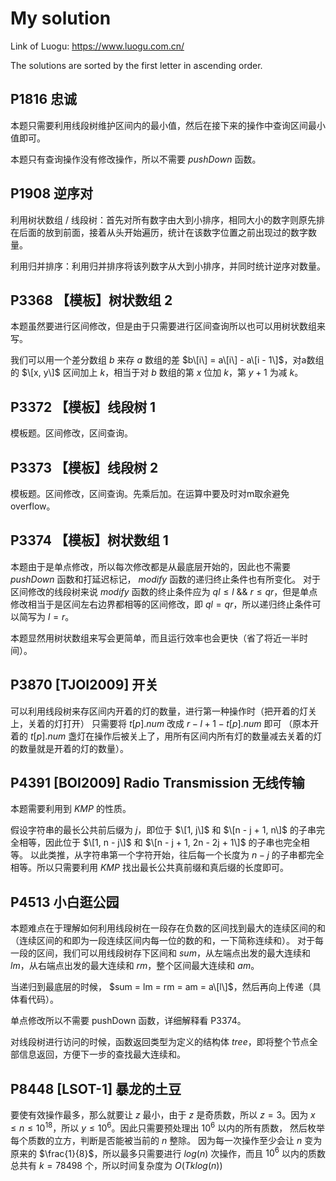 # My solution

Link of Luogu: https://www.luogu.com.cn/

The solutions are sorted by the first letter in ascending order.

## P1816 忠诚
本题只需要利用线段树维护区间内的最小值，然后在接下来的操作中查询区间最小值即可。

本题只有查询操作没有修改操作，所以不需要 $pushDown$ 函数。

## P1908 逆序对
利用树状数组 / 线段树：首先对所有数字由大到小排序，相同大小的数字则原先排在后面的放到前面，接着从头开始遍历，统计在该数字位置之前出现过的数字数量。

利用归并排序：利用归并排序将该列数字从大到小排序，并同时统计逆序对数量。

## P3368 【模板】树状数组 2
本题虽然要进行区间修改，但是由于只需要进行区间查询所以也可以用树状数组来写。

我们可以用一个差分数组 $b$ 来存 $a$ 数组的差 $b\[i\] = a\[i\] - a\[i - 1\]$，对a数组的 $\[x, y\]$ 区间加上 $k$，相当于对 $b$ 数组的第 $x$ 位加 $k$，第 $y + 1$ 为减 $k$。

## P3372 【模板】线段树 1
模板题。区间修改，区间查询。

## P3373 【模板】线段树 2
模板题。区间修改，区间查询。先乘后加。在运算中要及时对m取余避免overflow。

## P3374 【模板】树状数组 1
本题由于是单点修改，所以每次修改都是从最底层开始的，因此也不需要 $pushDown$ 函数和打延迟标记， $modify$ 函数的递归终止条件也有所变化。
对于区间修改的线段树来说 $modify$ 函数的终止条件应为 $ql \le l$ && $r \le qr$，但是单点修改相当于是区间左右边界都相等的区间修改，即 $ql = qr$，所以递归终止条件可以简写为 $l = r$。

本题显然用树状数组来写会更简单，而且运行效率也会更快（省了将近一半时间）。

## P3870 [TJOI2009] 开关
可以利用线段树来存区间内开着的灯的数量，进行第一种操作时（把开着的灯关上，关着的灯打开）
只需要将 $t[p].num$ 改成 $r - l + 1 - t[p].num$ 即可
（原本开着的 $t[p].num$ 盏灯在操作后被关上了，用所有区间内所有灯的数量减去关着的灯的数量就是开着的灯的数量）。

## P4391 [BOI2009] Radio Transmission 无线传输
本题需要利用到 $KMP$ 的性质。

假设字符串的最长公共前后缀为 $j$，即位于 $\[1, j\]$ 和 $\[n - j + 1, n\]$ 的子串完全相等，因此位于 $\[1, n - j\]$ 和 $\[n - j + 1, 2n - 2j + 1\]$ 的子串也完全相等。
以此类推，从字符串第一个字符开始，往后每一个长度为 $n - j$ 的子串都完全相等。所以只需要利用 $KMP$ 找出最长公共真前缀和真后缀的长度即可。

## P4513 小白逛公园
本题难点在于理解如何利用线段树在一段存在负数的区间找到最大的连续区间的和（连续区间的和即为一段连续区间内每一位的数的和，一下简称连续和）。
对于每一段的区间，我们可以用线段树存下区间和 $sum$，从左端点出发的最大连续和 $lm$，从右端点出发的最大连续和 $rm$，整个区间最大连续和 $am$。

当递归到最底层的时候， $sum = lm = rm = am = a\[l\]$，然后再向上传递（具体看代码）。

单点修改所以不需要 pushDown 函数，详细解释看 P3374。

对线段树进行访问的时候，函数返回类型为定义的结构体 $tree$，即将整个节点全部信息返回，方便下一步的查找最大连续和。

## P8448 [LSOT-1] 暴龙的土豆
要使有效操作最多，那么就要让 $z$ 最小，由于 $z$ 是奇质数，所以 $z = 3$。因为 $x \le n \le 10^{18}$，所以 $y \le 10^6$。因此只需要预处理出 $10^6$ 以内的所有质数，
然后枚举每个质数的立方，判断是否能被当前的 $n$ 整除。
因为每一次操作至少会让 $n$ 变为原来的 $\frac{1}{8}$，所以最多只需要进行 $log(n)$ 次操作，而且 $10^6$ 以内的质数总共有 $k = 78498$ 个，所以时间复杂度为 $O(Tklog(n))$

